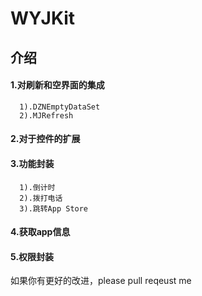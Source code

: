 # WYJKit

## 介绍
#### 1.对刷新和空界面的集成
      1).DZNEmptyDataSet
      2).MJRefresh

#### 2.对于控件的扩展
      
#### 3.功能封装
      1).倒计时
      2).拨打电话
      3).跳转App Store
      
#### 4.获取app信息

#### 5.权限封装





如果你有更好的改进，please pull reqeust me 
